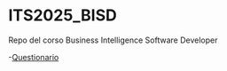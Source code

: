# ITS2025_BISD

Repo del corso Business Intelligence Software Developer

-[Questionario](https://forms.gle/GKqsRiUeCNdJ23dw9)
